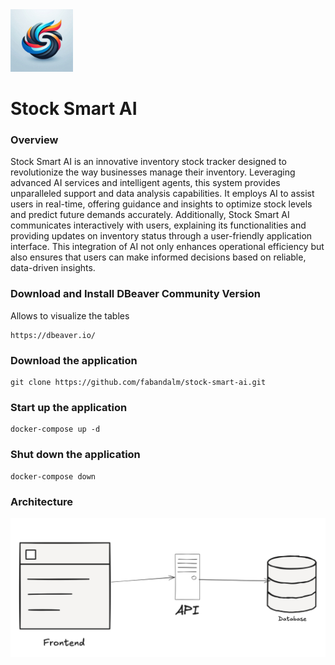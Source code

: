 <img src="images/logo.png" width="100" height="100" alt="Example Image">

# Stock Smart AI

### Overview
Stock Smart AI is an innovative inventory stock tracker designed to revolutionize the way businesses manage their inventory. Leveraging advanced AI services and intelligent agents, this system provides unparalleled support and data analysis capabilities. It employs AI to assist users in real-time, offering guidance and insights to optimize stock levels and predict future demands accurately. Additionally, Stock Smart AI communicates interactively with users, explaining its functionalities and providing updates on inventory status through a user-friendly application interface. This integration of AI not only enhances operational efficiency but also ensures that users can make informed decisions based on reliable, data-driven insights.

### Download and Install DBeaver Community Version
Allows to visualize the tables

``` 
https://dbeaver.io/
```

### Download the application
```
git clone https://github.com/fabandalm/stock-smart-ai.git
```

### Start up the application
```
docker-compose up -d
```

### Shut down the application
```
docker-compose down
```

### Architecture

![stock smart ai architecture](/images/stock-smart-ai_architecture.png)
